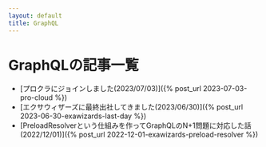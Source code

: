 ```yaml
---
layout: default
title: GraphQL
---
```

# GraphQLの記事一覧

- [プロクラにジョインしました(2023/07/03)]({% post_url 2023-07-03-pro-cloud %})
- [エクサウィザーズに最終出社してきました(2023/06/30)]({% post_url 2023-06-30-exawizards-last-day %})
- [PreloadResolverという仕組みを作ってGraphQLのN+1問題に対応した話(2022/12/01)]({% post_url 2022-12-01-exawizards-preload-resolver %})
